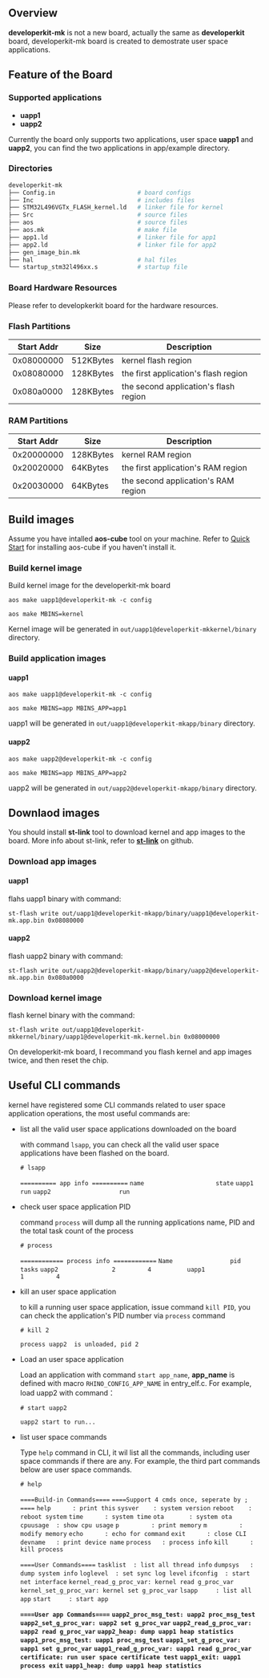 ## Overview

**developerkit-mk** is not a new board, actually the same as **developerkit** board,  developerkit-mk board is created to demostrate user space applications.

## Feature of the Board

### Supported applications

* **uapp1**
* **uapp2**

Currently the board only supports two applications, user space **uapp1** and **uapp2**, you can find the two applications in app/example directory.

### Directories

```sh
developerkit-mk
├── Config.in                       # board configs
├── Inc                             # includes files
├── STM32L496VGTx_FLASH_kernel.ld   # linker file for kernel
├── Src                             # source files
├── aos                             # source files
├── aos.mk                          # make file
├── app1.ld                         # linker file for app1
├── app2.ld                         # linker file for app2
├── gen_image_bin.mk
├── hal                             # hal files
└── startup_stm32l496xx.s           # startup file
```

### Board Hardware Resources

Please refer to developkerkit board for the hardware resources.

### Flash Partitions

| Start Addr | Size      | Description                           |
| ---------- | --------- | ------------------------------------- |
| 0x08000000 | 512KBytes | kernel flash region                   |
| 0x08080000 | 128KBytes | the first application's flash region  |
| 0x080a0000 | 128KBytes | the second application's flash region |

### RAM Partitions

| Start Addr | Size      | Description                         |
| ---------- | --------- | ----------------------------------- |
| 0x20000000 | 128KBytes | kernel RAM region                   |
| 0x20020000 | 64KBytes  | the first application's RAM region  |
| 0x20030000 | 64KBytes  | the second application's RAM region |

## Build images

Assume you have intalled **aos-cube** tool on your machine. Refer to [Quick Start](https://github.com/alibaba/AliOS-Things/wiki/Quick-Start) for installing aos-cube if you haven't install it.

### Build kernel image

Build kernel image for the developerkit-mk board

`aos make uapp1@developerkit-mk -c config`

`aos make MBINS=kernel`

Kernel image will be generated in `out/uapp1@developerkit-mkkernel/binary` directory.

### Build application images

#### uapp1

`aos make uapp1@developerkit-mk -c config`  

`aos make MBINS=app MBINS_APP=app1`

uapp1 will be generated in `out/uapp1@developerkit-mkapp/binary` directory.

#### uapp2

`aos make uapp2@developerkit-mk -c config`

`aos make MBINS=app MBINS_APP=app2`  

uapp2 will be generated in `out/uapp2@developerkit-mkapp/binary` directory.

## Downlaod images

You should install **st-link** tool to download kernel and app images to the board. More info about st-link, refer to [**st-link**](https://github.com/texane/stlink) on github.

### Download app images

#### uapp1

flahs uapp1 binary with command:

`st-flash write out/uapp1@developerkit-mkapp/binary/uapp1@developerkit-mk.app.bin 0x08080000`  

#### uapp2

flash uapp2 binary with command:

`st-flash write out/uapp2@developerkit-mkapp/binary/uapp2@developerkit-mk.app.bin 0x080a0000`

### Download kernel image

flash kernel binary with the command:

`st-flash write out/uapp1@developerkit-mkkernel/binary/uapp1@developerkit-mk.kernel.bin 0x08000000`  

On developerkit-mk board, I recommand you flash kernel and app images twice, and then reset the chip.

## Useful CLI commands

kernel have registered some CLI commands related to user space application operations, the most useful commands are:

* list all the valid user space applications downloaded on the board

  with command `lsapp`, you can check all the valid user space applications have been flashed on the board.

  `# lsapp`

  `========== app info ==========`
  `name                    state`
  `uapp1                   run`
  `uapp2                   run`

* check user space application PID

  command `process` will dump all the running applications name, PID and the total task count of the process

  `# process`

  `============ process info ============`
  `Name                pid       tasks`
  `uapp2               2         4         
  uapp1               1         4` 

* kill an user space application

  to kill a running user space application, issue command `kill PID`, you can check the application's PID number via `process` command

  `# kill 2`

  `process uapp2  is unloaded, pid 2`

* Load an user space application

  Load an application with command `start app_name`, **app_name** is defined with macro `RHINO_CONFIG_APP_NAME` in entry_elf.c. For example, load uapp2 with command：

  `# start uapp2`

  `uapp2 start to run...`
  
* list user space commands

  Type `help` command in CLI, it wil list all the commands, including user space commands if there are any. For example, the third part commands below are user space commands.

  `# help`

  `====Build-in Commands====`
  `====Support 4 cmds once, seperate by ; ====`
  `help      : print this`
  `sysver    : system version`
  `reboot    : reboot system`
  `time      : system time`
  `ota       : system ota`
  `cpuusage  : show cpu usage`
  `p         : print memory`
  `m         : modify memory`
  `echo      : echo for command`
  `exit      : close CLI`
  `devname   : print device name`
  `process   : process info`
  `kill      : kill process`

  `====User Commands====`
  `tasklist  : list all thread info`
  `dumpsys   : dump system info`
  `loglevel  : set sync log level`
  `ifconfig  : start net interface`
  `kernel_read_g_proc_var: kernel read g_proc_var`
  `kernel_set_g_proc_var: kernel set g_proc_var`
  `lsapp     : list all app`
  `start     : start app`

  **`====User app Commands====`**
  **`uapp2_proc_msg_test: uapp2 proc_msg_test`**
  **`uapp2_set_g_proc_var: uapp2 set g_proc_var`**
  **`uapp2_read_g_proc_var: uapp2 read g_proc_var`**
  **`uapp2_heap: dump uapp1 heap statistics`**
  **`uapp1_proc_msg_test: uapp1 proc_msg_test`**
  **`uapp1_set_g_proc_var: uapp1 set g_proc_var`**
  **`uapp1_read_g_proc_var: uapp1 read g_proc_var`**
  **`certificate: run user space certificate test`**
  **`uapp1_exit: uapp1 process exit`**
  **`uapp1_heap: dump uapp1 heap statistics`**